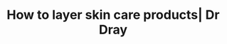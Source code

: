 ---
title: How to layer skin care products| Dr Dray
description: 'Dermatologist Dr Dray on how to layer skin care products.  What order
  to layer skin care products and how to layer serums in your skin care. '
link: https://youtu.be/d9fsPMrLYNs
creator: Dr Dray
tag: Layering
tags: layering skin care products,layering skin care,layering skin care dr dray,how
  to layer skin care products,how to layer skin care products with retinol,how to
  layer serums,how to layer serums and retinol,how to layer serums from the ordinary,how
  to layer moisturizer,how to layer moisturizer and sunscreen,how to layer serums
  and moisturizers,order of skincare products,skin care product order,how to apply
  skin care products in order,dr dray dermatologist youtube
layout: post
---